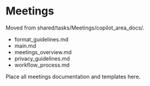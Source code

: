 # Meetings

Moved from shared/tasks/Meetings/copilot_area_docs/.

- format_guidelines.md
- main.md
- meetings_overview.md
- privacy_guidelines.md
- workflow_process.md

Place all meetings documentation and templates here.
